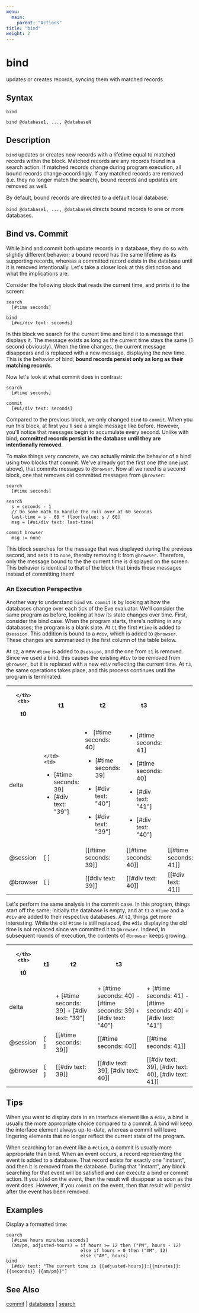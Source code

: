 ```yaml
---
menu:
  main:
    parent: "Actions"
title: "bind"
weight: 2
---
```


# bind

updates or creates records, syncing them with matched records

## Syntax

```eve
bind

bind @database1, ..., @databaseN
```

## Description

`bind` updates or creates new records with a lifetime equal to matched records within the block. Matched records are any records found in a search action. If matched records change during program execution, all bound records change accordingly. If any matched records are removed (i.e. they no longer match the search), bound records and updates are removed as well.

By default, bound records are directed to a default local database.

`bind @database1, ..., @databaseN` directs bound records to one or more databases.

## Bind vs. Commit

While bind and commit both update records in a database, they do so with slightly different behavior; a bound record has the same lifetime as its supporting records, whereas a committed record exists in the database until it is removed intentionally. Let's take a closer look at this distinction and what the implications are.

Consider the following block that reads the current time, and prints it to the screen:

```eve
search
  [#time seconds]

bind
  [#ui/div text: seconds]
```

In this block we search for the current time and bind it to a message that displays it. The message exists as long as the current time stays the same (1 second obviously). When the time changes, the current message disappears and is replaced with a new message, displaying the new time. This is the behavior of bind; **bound records persist only as long as their matching records**. 

Now let's look at what commit does in contrast:

```eve
search
  [#time seconds]

commit
  [#ui/div text: seconds]
```

Compared to the previous block, we only changed `bind` to `commit`. When you run this block, at first you'll see a single message like before. However, you'll notice that messages begin to accumulate every second. Unlike with bind, **committed records persist in the database until they are intentionally removed**.
 
To make things very concrete, we can actually mimic the behavior of a bind using two blocks that commit. We've already got the first one (the one just above), that commits messages to `@browser`. Now all we need is a second block, one that removes old committed messages from `@browser`:

```eve
search 
  [#time seconds]

search
  s = seconds - 1
  // Do some math to handle the roll over at 60 seconds
  last-time = s - 60 * floor[value: s / 60]
  msg = [#ui/div text: last-time]
  
commit browser
  msg := none
```

This block searches for the message that was displayed during the previous second, and sets it to `none`, thereby removing it from `@browser`. Therefore, only the message bound to the the current time is displayed on the screen. This behavior is identical to that of the block that binds these messages instead of committing them!

### An Execution Perspective

Another way to understand `bind` vs. `commit` is by looking at how the databases change over each tick of the Eve evaluator. We'll consider the same program as before, looking at how its state changes over time. First, consider the bind case. When the program starts, there's nothing in any databases; the program is a blank slate. At `t1` the first `#time` is added to `@session`. This addition is bound to a `#div`, which is added to `@browser`. These changes are summarized in the first column of the table below.

At `t2`, a new `#time` is added to `@session`, and the one from `t1` is removed. Since we used a bind, this causes the existing `#div` to be removed from `@browser`, but it is replaced with a new `#div` reflecting the current time. At `t3`, the same operations takes place, and this process continues until the program is terminated.

<table class="dataTable">
  <tr>
    <th>
       
    </th>
    <th>
t0
    </th>
    <th>
t1
    </th>
    <th>
t2
    </th>
    <th>
t3
    </th>
  </tr>
  <tr>
    <td>
delta
    </td>
    <td>

    </td>
    <td>
+ [#time seconds: 39]
+ [#div text: "39"]
    </td>
    <td>
+ [#time seconds: 40]
- [#time seconds: 39]
+ [#div text: "40"]
- [#div text: "39"]
    </td>
    <td>
+ [#time seconds: 41]
- [#time seconds: 40]
+ [#div text: "41"]
- [#div text: "40"]
    </td>  
  </tr>
  <tr>
    <td>
@session
    </td>
    <td>
[ ]
    </td>
    <td>
[[#time seconds: 39]]
    </td>
    <td>
[[#time seconds: 40]]
    </td>
    <td>
[[#time seconds: 41]]
    </td>  
  </tr>
  <tr>
    <td>
@browser
    </td>
    <td>
[ ]
    </td>
    <td>
[[#div text: 39]]
    </td>
    <td>
[[#div text: 40]]
    </td>
    <td>
[[#div text: 41]]
    </td>  
  </tr>
</table>

Let's perform the same analysis in the commit case. In this program, things start off the same; initially the database is empty, and at `t1` a `#time` and a `#div` are added to their respective databases. At `t2`, things get more interesting. While the old `#time` is still replaced, the `#div` displaying the old time is not replaced since we committed it to `@browser`. Indeed, in subsequent rounds of execution, the contents of `@browser` keeps growing. 

<table class="dataTable">
  <tr>
    <th>
       
    </th>
    <th>
t0
    </th>
    <th>
t1
    </th>
    <th>
t2
    </th>
    <th>
t3
    </th>
  </tr>
  <tr>
    <td>
delta
    </td>
    <td>
    </td>
    <td>
+ [#time seconds: 39]
+ [#div text: "39"]
    </td>
    <td>
+ [#time seconds: 40]
- [#time seconds: 39]
+ [#div text: "40"]
    </td>
    <td>
+ [#time seconds: 41]
- [#time seconds: 40]
+ [#div text: "41"]
    </td>  
  </tr>
  <tr>
    <td>
@session
    </td>
    <td>
[ ]
    </td>
    <td>
[[#time seconds: 39]]
    </td>
    <td>
[[#time seconds: 40]]
    </td>
    <td>
[[#time seconds: 41]]
    </td>  
  </tr>
  <tr>
    <td>
@browser
    </td>
    <td>
[ ]
    </td>
    <td>
[[#div text: 39]]
    </td>
    <td>
[[#div text: 39],
 [#div text: 40]]
    </td>
    <td>
[[#div text: 39], 
 [#div text: 40], 
 [#div text: 41]]
    </td>  
  </tr>
</table>

## Tips

When you want to display data in an interface element like a `#div`, a bind is usually the more appropriate choice compared to a commit. A bind will keep the interface element always up-to-date, whereas a commit will leave lingering elements that no longer reflect the current state of the program.

When searching for an event like a `#click`, a commit is usually more appropriate than bind. When an event occurs, a record representing the event is added to a database. That record exists for exactly one "instant", and then it is removed from the database. During that "instant", any block searching for that event will be satisfied and can execute a bind or commit action. If you `bind` on the event, then the result will disappear as soon as the event does. However, if you `commit` on the event, then that result will persist after the event has been removed.

## Examples

Display a formatted time:

```eve
search
  [#time hours minutes seconds]
  (am/pm, adjusted-hours) = if hours >= 12 then ("PM", hours - 12)
                            else if hours = 0 then ("AM", 12)
          					else ("AM", hours)
bind
  [#div text: "The current time is {{adjusted-hours}}:{{minutes}}:{{seconds}} {{am/pm}}"]
```

## See Also

[commit](../commit) | [databases](../databases) | [search](../search)
